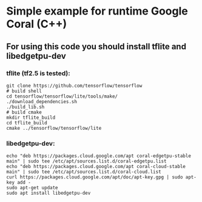 # Simple example for runtime Google Coral (C++)

## For using this code you should install tflite and libedgetpu-dev

### tflite (tf2.5 is tested):
```
git clone https://github.com/tensorflow/tensorflow
# build shell
cd tensorflow/tensorflow/lite/tools/make/
./download_dependencies.sh
./build_lib.sh
# build cmake
mkdir tflite_build
cd tflite_build
cmake ../tensorflow/tensorflow/lite
```

### libedgetpu-dev:
```
echo "deb https://packages.cloud.google.com/apt coral-edgetpu-stable main" | sudo tee /etc/apt/sources.list.d/coral-edgetpu.list
echo "deb https://packages.cloud.google.com/apt coral-cloud-stable main" | sudo tee /etc/apt/sources.list.d/coral-cloud.list
curl https://packages.cloud.google.com/apt/doc/apt-key.gpg | sudo apt-key add -
sudo apt-get update
sudo apt install libedgetpu-dev
```
